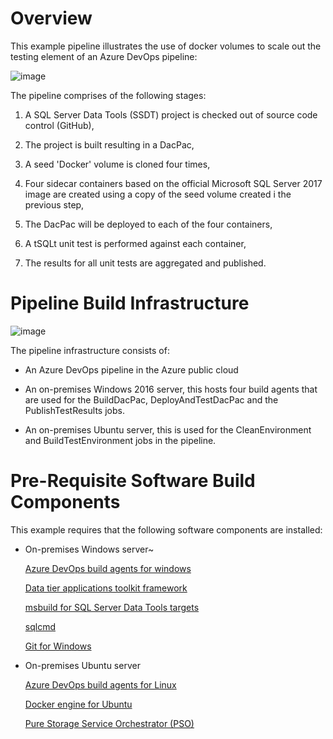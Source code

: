 # Overview

This example pipeline illustrates the use of docker volumes to scale out the testing element of an Azure DevOps pipeline: 

![image](https://user-images.githubusercontent.com/15145995/63097296-f2f21980-bf67-11e9-9693-d5521c31a6fb.png)

The pipeline comprises of the following stages:

1. A SQL Server Data Tools (SSDT) project is checked out of source code control (GitHub),

2. The project is built resulting in a DacPac,

3. A seed 'Docker' volume is cloned four times,

4. Four sidecar containers based on the official Microsoft SQL Server 2017 image are created using a copy of the seed volume created i the previous step,

5. The DacPac will be deployed to each of the four containers,

6. A tSQLt unit test is performed against each container,

7. The results for all unit tests are aggregated and published.

# Pipeline Build Infrastructure

![image](https://user-images.githubusercontent.com/15145995/63102506-343bf680-bf73-11e9-8f7f-a50bee2cf746.png)

The pipeline infrastructure consists of:

- An Azure DevOps pipeline in the Azure public cloud

- An on-premises Windows 2016 server, this hosts four build agents that are used for the BuildDacPac, DeployAndTestDacPac and the PublishTestResults jobs.

- An on-premises Ubuntu server, this is used for the CleanEnvironment and BuildTestEnvironment jobs in the pipeline. 

# Pre-Requisite Software Build Components

This example requires that the following software components are installed:

- On-premises Windows server~

    [Azure DevOps build agents for windows](https://docs.microsoft.com/en-us/azure/devops/pipelines/agents/v2-windows?view=azure-devops)

    [Data tier applications toolkit framework](https://www.microsoft.com/en-us/download/details.aspx?id=55114)
    
    [msbuild for SQL Server Data Tools targets](https://www.nuget.org/packages/Microsoft.Data.Tools.Msbuild/)

    [sqlcmd](https://docs.microsoft.com/en-us/sql/tools/sqlcmd-utility?view=sql-server-2017)

    [Git for Windows](https://git-scm.com/download/win)

- On-premises Ubuntu server

   [Azure DevOps build agents for Linux](https://docs.microsoft.com/en-us/azure/devops/pipelines/agents/v2-linux?view=azure-devops)

   [Docker engine for Ubuntu](https://docs.docker.com/install/linux/docker-ce/ubuntu/)
   
   [Pure Storage Service Orchestrator (PSO)](https://hub.docker.com/r/purestorage/k8s/)
   
   
